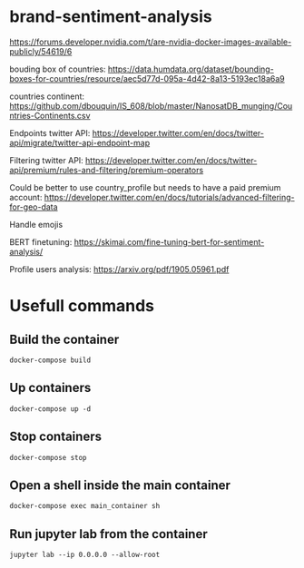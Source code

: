 # brand-sentiment-analysis

https://forums.developer.nvidia.com/t/are-nvidia-docker-images-available-publicly/54619/6

bouding box of countries: https://data.humdata.org/dataset/bounding-boxes-for-countries/resource/aec5d77d-095a-4d42-8a13-5193ec18a6a9

countries continent: https://github.com/dbouquin/IS_608/blob/master/NanosatDB_munging/Countries-Continents.csv

Endpoints twitter API: https://developer.twitter.com/en/docs/twitter-api/migrate/twitter-api-endpoint-map

Filtering twitter API: https://developer.twitter.com/en/docs/twitter-api/premium/rules-and-filtering/premium-operators

Could be better to use country_profile but needs to have a paid premium account: https://developer.twitter.com/en/docs/tutorials/advanced-filtering-for-geo-data

Handle emojis

BERT finetuning: https://skimai.com/fine-tuning-bert-for-sentiment-analysis/

Profile users analysis: https://arxiv.org/pdf/1905.05961.pdf

# Usefull commands

## Build the container

`docker-compose build`

## Up containers

`docker-compose up -d`

## Stop containers

`docker-compose stop`

## Open a shell inside the main container

`docker-compose exec main_container sh`

## Run jupyter lab from the container

`jupyter lab --ip 0.0.0.0 --allow-root`
